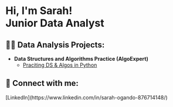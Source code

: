 <h1>Hi, I'm Sarah! <br/>Junior Data Analyst

<h2>👨‍💻 Data Analysis Projects:</h2>

- <b>Data Structures and Algorithms Practice (AlgoExpert)</b>
  - [Praciting DS & Algos in Python](https://github.com/joshmadakor1/Algorithms-Practice)

<h2> 🤳 Connect with me:</h2>
[LinkedIn](https://www.linkedin.com/in/sarah-ogando-876714148/)
